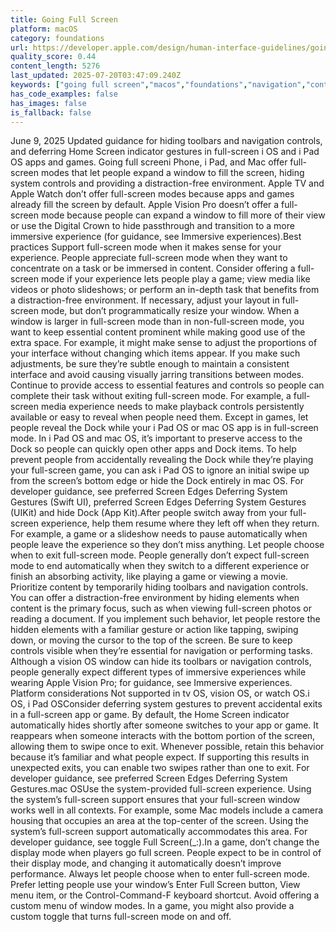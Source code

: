 ```yaml
---
title: Going Full Screen
platform: macOS
category: foundations
url: https://developer.apple.com/design/human-interface-guidelines/going-full-screen
quality_score: 0.44
content_length: 5276
last_updated: 2025-07-20T03:47:09.240Z
keywords: ["going full screen","macos","foundations","navigation","controls","gestures","system","layout","interface"]
has_code_examples: false
has_images: false
is_fallback: false
---
```


June 9, 2025 Updated guidance for hiding toolbars and navigation controls, and deferring Home Screen indicator gestures in full-screen i OS and i Pad OS apps and games. Going full screeni Phone, i Pad, and Mac offer full-screen modes that let people expand a window to fill the screen, hiding system controls and providing a distraction-free environment. Apple TV and Apple Watch don’t offer full-screen modes because apps and games already fill the screen by default. Apple Vision Pro doesn’t offer a full-screen mode because people can expand a window to fill more of their view or use the Digital Crown to hide passthrough and transition to a more immersive experience (for guidance, see Immersive experiences).Best practices Support full-screen mode when it makes sense for your experience. People appreciate full-screen mode when they want to concentrate on a task or be immersed in content. Consider offering a full-screen mode if your experience lets people play a game; view media like videos or photo slideshows; or perform an in-depth task that benefits from a distraction-free environment. If necessary, adjust your layout in full-screen mode, but don’t programmatically resize your window. When a window is larger in full-screen mode than in non-full-screen mode, you want to keep essential content prominent while making good use of the extra space. For example, it might make sense to adjust the proportions of your interface without changing which items appear. If you make such adjustments, be sure they’re subtle enough to maintain a consistent interface and avoid causing visually jarring transitions between modes. Continue to provide access to essential features and controls so people can complete their task without exiting full-screen mode. For example, a full-screen media experience needs to make playback controls persistently available or easy to reveal when people need them. Except in games, let people reveal the Dock while your i Pad OS or mac OS app is in full-screen mode. In i Pad OS and mac OS, it’s important to preserve access to the Dock so people can quickly open other apps and Dock items. To help prevent people from accidentally revealing the Dock while they’re playing your full-screen game, you can ask i Pad OS to ignore an initial swipe up from the screen’s bottom edge or hide the Dock entirely in mac OS. For developer guidance, see preferred Screen Edges Deferring System Gestures (Swift UI), preferred Screen Edges Deferring System Gestures (UIKit) and hide Dock (App Kit).After people switch away from your full-screen experience, help them resume where they left off when they return. For example, a game or a slideshow needs to pause automatically when people leave the experience so they don’t miss anything. Let people choose when to exit full-screen mode. People generally don’t expect full-screen mode to end automatically when they switch to a different experience or finish an absorbing activity, like playing a game or viewing a movie. Prioritize content by temporarily hiding toolbars and navigation controls. You can offer a distraction-free environment by hiding elements when content is the primary focus, such as when viewing full-screen photos or reading a document. If you implement such behavior, let people restore the hidden elements with a familiar gesture or action like tapping, swiping down, or moving the cursor to the top of the screen. Be sure to keep controls visible when they’re essential for navigation or performing tasks. Although a vision OS window can hide its toolbars or navigation controls, people generally expect different types of immersive experiences while wearing Apple Vision Pro; for guidance, see Immersive experiences. Platform considerations Not supported in tv OS, vision OS, or watch OS.i OS, i Pad OSConsider deferring system gestures to prevent accidental exits in a full-screen app or game. By default, the Home Screen indicator automatically hides shortly after someone switches to your app or game. It reappears when someone interacts with the bottom portion of the screen, allowing them to swipe once to exit. Whenever possible, retain this behavior because it’s familiar and what people expect. If supporting this results in unexpected exits, you can enable two swipes rather than one to exit. For developer guidance, see preferred Screen Edges Deferring System Gestures.mac OSUse the system-provided full-screen experience. Using the system’s full-screen support ensures that your full-screen window works well in all contexts. For example, some Mac models include a camera housing that occupies an area at the top-center of the screen. Using the system’s full-screen support automatically accommodates this area. For developer guidance, see toggle Full Screen(\_:).In a game, don’t change the display mode when players go full screen. People expect to be in control of their display mode, and changing it automatically doesn’t improve performance. Always let people choose when to enter full-screen mode. Prefer letting people use your window’s Enter Full Screen button, View menu item, or the Control-Command-F keyboard shortcut. Avoid offering a custom menu of window modes. In a game, you might also provide a custom toggle that turns full-screen mode on and off.